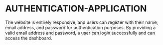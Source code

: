# AUTHENTICATION-APPLICATION
The website is entirely responsive, and users can register with their name, email address, and password for authentication purposes. By providing a valid email address and password, a user can login successfully and can access the dashboard.
